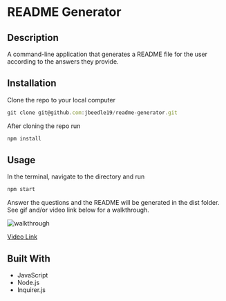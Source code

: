 # README Generator

## Description
A command-line application that generates a README file for the user according to the answers they provide.

## Installation
Clone the repo to your local computer
```JavaScript
git clone git@github.com:jbeedle19/readme-generator.git
``` 
After cloning the repo run
```JavaScript
npm install
``` 

## Usage
In the terminal, navigate to the directory and run
```JavaScript
npm start
``` 
Answer the questions and the README will be generated in the dist folder. See gif and/or video link below for a walkthrough.

![walkthrough](./walkthrough.gif)

[Video Link](https://drive.google.com/file/d/1U2uN04UoemomF5J1hlMu7q_kS-jDt3gz/view)



## Built With
* JavaScript
* Node.js
* Inquirer.js